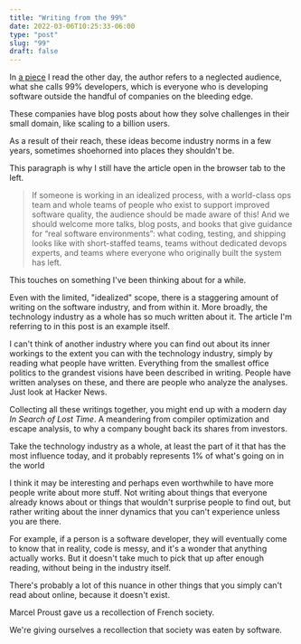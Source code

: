 ```yaml
---
title: "Writing from the 99%"
date: 2022-03-06T10:25:33-06:00
type: "post"
slug: "99"
draft: false
---
```


In [a
piece](https://future.a16z.com/software-development-building-for-99-developers/)
I read the other day, the author refers to a neglected audience, what she calls
99% developers, which is everyone who is developing software outside the
handful of companies on the bleeding edge.

These companies have blog posts about how they solve challenges in their small
domain, like scaling to a billion users.

As a result of their reach, these ideas become industry norms in a few years,
sometimes shoehorned into places they shouldn't be.

This paragraph is why I still have the article open in the browser tab to the
left.

> If someone is working in an idealized process, with a world-class ops team
> and whole teams of people who exist to support improved software quality, the
> audience should be made aware of this! And we should welcome more talks, blog
> posts, and books that give guidance for “real software environments”: what
> coding, testing, and shipping looks like with short-staffed teams, teams
> without dedicated devops experts, and teams where everyone who originally
> built the system has left.

This touches on something I've been thinking about for a while.

Even with the limited, "idealized" scope, there is a staggering amount of
writing on the software industry, and from within it. More broadly, the
technology industry as a whole has so much written about it. The article I'm
referring to in this post is an example itself.

I can't think of another industry where you can find out about its inner
workings to the extent you can with the technology industry, simply by reading
what people have written. Everything from the smallest office politics to the
grandest visions have been described in writing. People have written analyses
on these, and there are people who analyze the analyses. Just look at Hacker
News.

Collecting all these writings together, you might end up with a modern day *In
Search of Lost Time*. A meandering from compiler optimization and escape
analysis, to why a company bought back its shares from investors.

Take the technology industry as a whole, at least the part of it that has the
most influence today, and it probably represents 1% of what's going on in the
world

I think it may be interesting and perhaps even worthwhile to have more people
write about more stuff. Not writing about things that everyone already knows
about or things that wouldn't surprise people to find out, but rather writing
about the inner dynamics that you can't experience unless you are there.

For example, if a person is a software developer, they will eventually come to
know that in reality, code is messy, and it's a wonder that anything actually
works. But it doesn't take much to pick that up after enough reading, without
being in the industry itself.

There's probably a lot of this nuance in other things that you simply can't
read about online, because it doesn't exist.

Marcel Proust gave us a recollection of French society.

We're giving ourselves a recollection that society was eaten by software.
